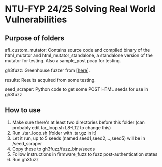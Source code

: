 # NTU-FYP 24/25 Solving Real World Vulnerabilities

## Purpose of folders
afl_custom_mutator: Contains source code and compiled binary of the html_mutator and html_mutator_standalone, a standalone version of the mutator for testing. Also a sample_post pcap for testing.

gh3fuzz: Greenhouse fuzzer from [[here](https://github.com/sefcom/gh3fuzz)].

results: Results acquired from some testing.

seed_scraper: Python code to get some POST HTML seeds for use in gh3fuzz

## How to use
1) Make sure there's at least two directories before this folder (can probably edit tar_loop.sh L8-L12 to change this)
2) Run ./tar_loop.sh [folder with .tar.gz in it]
3) Let it run, up to 5 seeds (named seed1,seed2,...,seed5) will be in /seed_scraper
4) Copy these to gh3fuzz/fuzz_bins/seeds
5) Follow instructions in firmware_fuzz to fuzz post-authentication states
6) Run gh3fuzz
